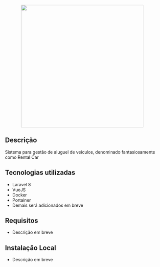 <p align="center"><a href="https://laravel.com" target="_blank"><img src="resources/images/RentalCarLogo02.png" width="400"></a></p>


## Descrição

Sistema para gestão de aluguel de veiculos, denominado fantasiosamente como Rental Car

## Tecnologias utilizadas

- Laravel 8
- VueJS
- Docker
- Portainer
- Demais será adicionados em breve

## Requisitos

- Descrição em breve

## Instalação Local

- Descrição em breve

